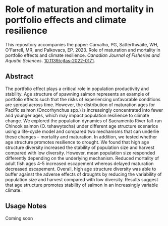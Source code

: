 # Role of maturation and mortality in portfolio effects and climate resilience

This repository accompanies the paper: Carvalho, PG, Satterthwaite, WH, O'Farrell, MR, and Palkovacs, EP. 2023. Role of maturation and mortality in portfolio effects and climate resilience. _Canadian Journal of Fisheries and Aquatic Sciences_. [10.1139/cjfas-2022-0171](https://cdnsciencepub.com/doi/abs/10.1139/cjfas-2022-0171).

## Abstract
The portfolio effect plays a critical role in population productivity and stability. Age structure of spawning salmon represents an example of portfolio effects such that the risks of experiencing unfavorable conditions are spread across time. However, the distribution of maturation ages for Pacific salmon (Oncorhynchus spp.) is increasingly concentrated into fewer and younger ages, which may impact population resilience to climate change. We explored the population dynamics of Sacramento River fall-run Chinook salmon (O. tshawytscha) under different age structure scenarios using a life-cycle model and compared two mechanisms that can underlie these changes – mortality and maturation. In addition, we tested whether age structure promotes resilience to drought. We found that high age structure diversity increased the stability of population size and harvest compared with low diversity. However, mean population size responded differently depending on the underlying mechanism. Reduced mortality of adult fish ages 4-5 increased escapement whereas delayed maturation decreased escapement. Overall, high age structure diversity was able to buffer against the adverse effects of droughts by reducing the variability of population size and harvest compared with low diversity. Results suggest that age structure promotes stability of salmon in an increasingly variable climate.

## Usage Notes
Coming soon
